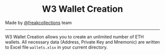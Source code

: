 <h1 align="center">W3 Wallet Creation</h1>

Made by [@freakcollections](https://t.me/freakcollections) team

---

W3 Wallet Creation allows you to create an unlimited number of ETH wallets. All necessary data (Address, Private Key and Mnemonic) are written to Excel file `wallets.xlsx` in your current directory.
